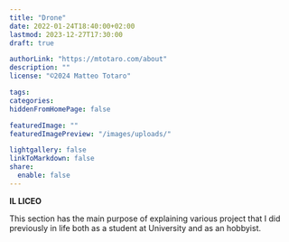 ```yaml
---
title: "Drone"
date: 2022-01-24T18:40:00+02:00
lastmod: 2023-12-27T17:30:00
draft: true

authorLink: "https://mtotaro.com/about"
description: ""
license: "©2024 Matteo Totaro"

tags:
categories:
hiddenFromHomePage: false

featuredImage: ""
featuredImagePreview: "/images/uploads/"

lightgallery: false
linkToMarkdown: false
share:
  enable: false
---
```


<strong>IL LICEO</strong>
<p>This section has the main purpose of explaining various project that I did previously in life both as a student at University and as an hobbyist.
</p>